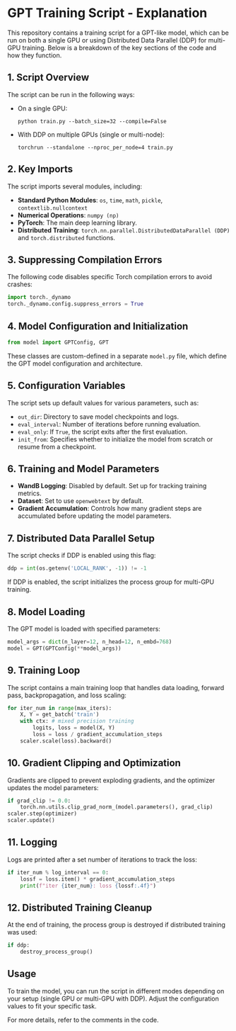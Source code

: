 
# GPT Training Script - Explanation

This repository contains a training script for a GPT-like model, which can be run on both a single GPU or using Distributed Data Parallel (DDP) for multi-GPU training. Below is a breakdown of the key sections of the code and how they function.

## 1. Script Overview
The script can be run in the following ways:
- On a single GPU:
  ```
  python train.py --batch_size=32 --compile=False
  ```
- With DDP on multiple GPUs (single or multi-node):
  ```
  torchrun --standalone --nproc_per_node=4 train.py
  ```

## 2. Key Imports
The script imports several modules, including:
- **Standard Python Modules**: `os`, `time`, `math`, `pickle`, `contextlib.nullcontext`
- **Numerical Operations**: `numpy (np)`
- **PyTorch**: The main deep learning library.
- **Distributed Training**: `torch.nn.parallel.DistributedDataParallel (DDP)` and `torch.distributed` functions.

## 3. Suppressing Compilation Errors
The following code disables specific Torch compilation errors to avoid crashes:
```python
import torch._dynamo
torch._dynamo.config.suppress_errors = True
```

## 4. Model Configuration and Initialization
```python
from model import GPTConfig, GPT
```
These classes are custom-defined in a separate `model.py` file, which define the GPT model configuration and architecture.

## 5. Configuration Variables
The script sets up default values for various parameters, such as:
- `out_dir`: Directory to save model checkpoints and logs.
- `eval_interval`: Number of iterations before running evaluation.
- `eval_only`: If `True`, the script exits after the first evaluation.
- `init_from`: Specifies whether to initialize the model from scratch or resume from a checkpoint.

## 6. Training and Model Parameters
- **WandB Logging**: Disabled by default. Set up for tracking training metrics.
- **Dataset**: Set to use `openwebtext` by default.
- **Gradient Accumulation**: Controls how many gradient steps are accumulated before updating the model parameters.

## 7. Distributed Data Parallel Setup
The script checks if DDP is enabled using this flag:
```python
ddp = int(os.getenv('LOCAL_RANK', -1)) != -1
```
If DDP is enabled, the script initializes the process group for multi-GPU training.

## 8. Model Loading
The GPT model is loaded with specified parameters:
```python
model_args = dict(n_layer=12, n_head=12, n_embd=768)
model = GPT(GPTConfig(**model_args))
```

## 9. Training Loop
The script contains a main training loop that handles data loading, forward pass, backpropagation, and loss scaling:
```python
for iter_num in range(max_iters):
    X, Y = get_batch('train')
    with ctx: # mixed precision training
        logits, loss = model(X, Y)
        loss = loss / gradient_accumulation_steps
    scaler.scale(loss).backward()
```

## 10. Gradient Clipping and Optimization
Gradients are clipped to prevent exploding gradients, and the optimizer updates the model parameters:
```python
if grad_clip != 0.0:
    torch.nn.utils.clip_grad_norm_(model.parameters(), grad_clip)
scaler.step(optimizer)
scaler.update()
```

## 11. Logging
Logs are printed after a set number of iterations to track the loss:
```python
if iter_num % log_interval == 0:
    lossf = loss.item() * gradient_accumulation_steps
    print(f"iter {iter_num}: loss {lossf:.4f}")
```

## 12. Distributed Training Cleanup
At the end of training, the process group is destroyed if distributed training was used:
```python
if ddp:
    destroy_process_group()
```

## Usage
To train the model, you can run the script in different modes depending on your setup (single GPU or multi-GPU with DDP). Adjust the configuration values to fit your specific task.

For more details, refer to the comments in the code.
